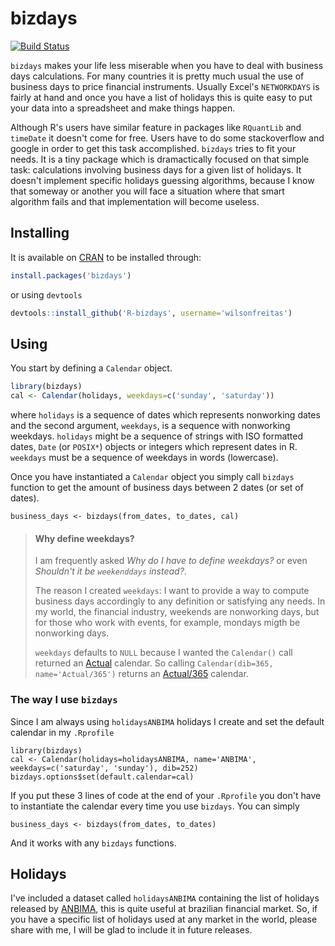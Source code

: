 [cran-bizdays]: http://cran.r-project.org/web/packages/bizdays/index.html
[ANBIMA]: http://portal.anbima.com.br/Pages/home.aspx

# bizdays

[![Build Status](https://travis-ci.org/wilsonfreitas/R-bizdays.svg?branch=master)](https://travis-ci.org/wilsonfreitas/R-bizdays)

`bizdays` makes your life less miserable when you have to deal with business days calculations.
For many countries it is pretty much usual the use of business days to price financial instruments.
Usually Excel's `NETWORKDAYS` is fairly at hand and once you have a list of holidays this is quite easy to put your data into a spreadsheet and make things happen.

Although R's users have similar feature in packages like `RQuantLib` and `timeDate` it doesn't come for free.
Users have to do some stackoverflow and google in order to get this task accomplished.
`bizdays` tries to fit your needs. It is a tiny package which is dramactically focused on that simple task: calculations involving business days for a given list of holidays.
It doesn't implement specific holidays guessing algorithms, because I know that someway or another you will face a situation where that smart algorithm fails and that implementation will become useless.


## Installing

It is available on [CRAN][cran-bizdays] to be installed through:

```R
install.packages('bizdays')
```

or using `devtools`

```R
devtools::install_github('R-bizdays', username='wilsonfreitas')
```

## Using

You start by defining a `Calendar` object.

```R
library(bizdays)
cal <- Calendar(holidays, weekdays=c('sunday', 'saturday'))
```

where `holidays` is a sequence of dates which represents nonworking dates and the second argument, `weekdays`, is a sequence with nonworking weekdays.
`holidays` might be a sequence of strings with ISO formatted dates, `Date` (or `POSIX*`) objects or integers which represent dates in R.
`weekdays` must be a sequence of weekdays in words (lowercase).

Once you have instantiated a `Calendar` object you simply call `bizdays` function to get the amount of business days between 2 dates (or set of dates).

```{r}
business_days <- bizdays(from_dates, to_dates, cal)
```

> #### Why define weekdays?
> 
> I am frequently asked *Why do I have to define weekdays?* or even *Shouldn't it be `weekenddays` instead?*.
> 
> The reason I created `weekdays`:
> I want to provide a way to compute business days accordingly to any definition or satisfying any needs.
> In my world, the financial industry, weekends are nonworking days, but for those who work with events, for example, mondays migth be nonworking days.
> 
> `weekdays` defaults to `NULL` because I wanted the `Calendar()` call returned an [Actual](http://en.wikipedia.org/wiki/Day_count_convention#Actual_methods) calendar.
> So calling `Calendar(dib=365, name='Actual/365')` returns an [Actual/365](http://en.wikipedia.org/wiki/Day_count_convention#Actual.2F365_Fixed) calendar.


### The way I use `bizdays`

Since I am always using `holidaysANBIMA` holidays I create and set the default calendar in my `.Rprofile`

```{r}
library(bizdays)
cal <- Calendar(holidays=holidaysANBIMA, name='ANBIMA', weekdays=c('saturday', 'sunday'), dib=252)
bizdays.options$set(default.calendar=cal)
```

If you put these 3 lines of code at the end of your `.Rprofile` you don't have to instantiate the calendar every time you use `bizdays`.
You can simply

```{r}
business_days <- bizdays(from_dates, to_dates)
```

And it works with any `bizdays` functions.

## Holidays

I've included a dataset called `holidaysANBIMA` containing the list of holidays released by [ANBIMA][ANBIMA], this is quite useful at brazilian financial market.
So, if you have a specific list of holidays used at any market in the world, please share with me, I will be glad to include it in future releases.

